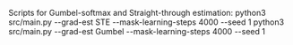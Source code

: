 Scripts for Gumbel-softmax and Straight-through estimation:
python3 src/main.py --grad-est STE --mask-learning-steps 4000 --seed 1
python3 src/main.py --grad-est Gumbel --mask-learning-steps 4000 --seed 1
